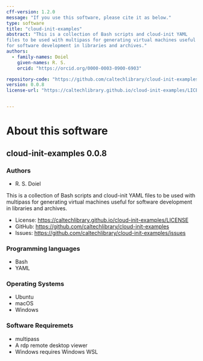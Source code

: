 ```yaml
---
cff-version: 1.2.0
message: "If you use this software, please cite it as below."
type: software
title: "cloud-init-examples"
abstract: "This is a collection of Bash scripts and cloud-init YAML
files to be used with multipass for generating virtual machines useful
for software development in libraries and archives."
authors:
  - family-names: Doiel
    given-names: R. S.
    orcid: "https://orcid.org/0000-0003-0900-6903"

repository-code: "https://github.com/caltechlibrary/cloud-init-examples"
version: 0.0.8
license-url: "https://caltechlibrary.github.io/cloud-init-examples/LICENSE"


---
```


About this software
===================

## cloud-init-examples 0.0.8

### Authors

- R. S. Doiel



This is a collection of Bash scripts and cloud-init YAML files to be
used with multipass for generating virtual machines useful for software
development in libraries and archives.

- License: <https://caltechlibrary.github.io/cloud-init-examples/LICENSE>
- GitHub: <https://github.com/caltechlibrary/cloud-init-examples>
- Issues: <https://github.com/caltechlibrary/cloud-init-examples/issues>


### Programming languages

- Bash
- YAML

### Operating Systems

- Ubuntu
- macOS
- Windows

### Software Requiremets

- multipass
- A rdp remote desktop viewer
- Windows requires Windows WSL
